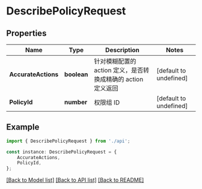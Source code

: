 # DescribePolicyRequest


## Properties

Name | Type | Description | Notes
------------ | ------------- | ------------- | -------------
**AccurateActions** | **boolean** | 针对模糊配置的 action 定义，是否转换成精确的 action 定义返回 | [default to undefined]
**PolicyId** | **number** | 权限组 ID | [default to undefined]

## Example

```typescript
import { DescribePolicyRequest } from './api';

const instance: DescribePolicyRequest = {
    AccurateActions,
    PolicyId,
};
```

[[Back to Model list]](../README.md#documentation-for-models) [[Back to API list]](../README.md#documentation-for-api-endpoints) [[Back to README]](../README.md)
